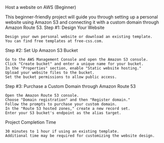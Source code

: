 Host a website on AWS (Beginner)

This beginner-friendly project will guide you through setting up a personal website using Amazon S3 and connecting it with a custom domain through Amazon Route 53.
Step #1: Design Your Website

    Design your own personal website or download an existing template.
    You can find free templates at free-css.com.

Step #2: Set Up Amazon S3 Bucket

    Go to the AWS Management Console and open the Amazon S3 console.
    Click "Create bucket" and enter a unique name for your bucket.
    In the "Properties" section, enable "Static website hosting."
    Upload your website files to the bucket.
    Set the bucket permissions to allow public access.

Step #3: Purchase a Custom Domain through Amazon Route 53

    Open the Amazon Route 53 console.
    Choose "Domain registration" and then "Register domain."
    Follow the prompts to purchase your custom domain.
    In the "Route 53 hosted zones," create a new record set.
    Enter your S3 bucket's endpoint as the alias target.

Project Completion Time

    30 minutes to 1 hour if using an existing template.
    Additional time may be required for customizing the website design.
